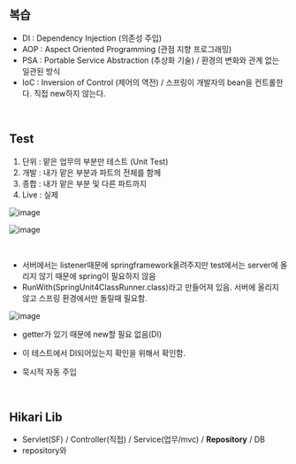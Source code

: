 ## 복습

- DI : Dependency Injection (의존성 주입)
- AOP : Aspect Oriented Programming (관점 지향 프로그래밍)
- PSA : Portable Service Abstraction (추상화 기술) / 환경의 변화와 관계 없는 일관된 방식
- IoC : Inversion of Control (제어의 역전) / 스프링이 개발자의 bean을 컨트롤한다. 직접 new하지 않는다.

<br>

## Test
1) 단위 : 맡은 업무의 부분만 테스트 (Unit Test)
2) 개발 : 내가 맡은 부분과 파트의 전체를 함께
3) 종합 : 내가 맡은 부분 및 다른 파트까지
4) Live : 실제

![image](https://github.com/user-attachments/assets/199ee8b5-9f2d-4c43-a208-41f70913e537)

![image](https://github.com/user-attachments/assets/2e3b0e3d-e177-40d3-bbf9-990f4d0de3a0)

<br>

- 서버에서는 listener때문에 springframework올려주지만 test에서는 server에 올리지 않기 때문에 spring이 필요하지 않음
- RunWith(SpringUnit4ClassRunner.class)라고 만들어져 있음. 서버에 올리지 않고 스프링 환경에서만 돌릴때 필요함.

![image](https://github.com/user-attachments/assets/e4b1be33-922d-49d5-a916-2213723b8ff4)

- getter가 있기 때문에 new할 필요 없음(DI)
- 이 테스트에서 DI되어있는지 확인을 위해서 확인함.

- 묵시적 자동 주입

<br>

## Hikari Lib
- Servlet(SF) / Controller(직접) / Service(업무/mvc) / **Repository** / DB
- repository와 

